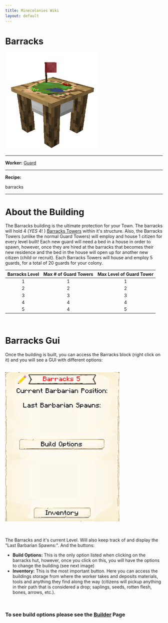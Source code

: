 ```yaml
---
title: Minecolonies Wiki
layout: default
---
```

# Barracks

<div class="infobox box text-center">
    <img src="../../assets/images/buildings/barracks.png" alt="Barracks" />
    <hr />
    <div class="row section-text text-left">
        <div class="col">
        <p><strong>Worker:</strong> <a href="../workers/guard">Guard</a></p>
        </div>
    </div>
    <hr />
    <div class="row section-text text-left">
        <div class="col">
        <p><strong>Recipe:</strong> 
        </div>
    </div>
    <recipe>barracks</recipe>
</div>
<hr />

# About the Building
The Barracks building is the ultimate protection for your Town. The barracks will hold 4 (*YES* 4! ) [Barracks Towers](../buildings/barrackstower) within it's structure. Also, the Barracks Towers (unlike the normal Guard Towers) will employ and house 1 citizen for every level built! Each new guard will need a bed in a house in order to spawn, however, once they are hired at the barracks that becomes their new residence and the bed in the house will open up for another new citizen (child or recruit). Each Barracks Towers will house and employ 5 guards, for a total of 20 guards for your colony.

| Barracks Level | Max # of Guard Towers | Max Level of Guard Tower |
| :----: | :----: | :----: |
| 1 | 1 | 1 |
| 2 | 2 | 2 |
| 3 | 3 | 3 |
| 4 | 4 | 4 |
| 5 | 4 | 5 |

<br>

# Barracks Gui

Once the building is built, you can access the Barracks block (right click on it) and you will see a GUI with different options:

<br>
<div class="row">
  <div class="col-sm-12 col-md">
    <img src="../../assets/images/gui/barracksgui.png" class="img-fluid mx-auto" alt="Barracks GUI">
  </div>
  <div class="col-sm-12 col-md"><br><br>
    <p>The Barracks and it's current Level. Will also keep track of and display the "Last Barbarian Spawns:". And the buttons:</p>
    <ul>
      <li><strong>Build Options:</strong> This is the only option listed when clicking on the barracks hut, however, once you click on this, you will have the options to change the building (see next image)</li>
      <li><strong>Inventory:</strong> This is the most important button. Here you can access the buildings storage from where the worker takes and deposits materials, tools and anything they find along the way (citizens will pickup anything in their path that is considered a drop; saplings, seeds, rotten flesh, bones, arrows, etc.).</li>
    </ul>
  </div>
</div>  
  <br>
  
### **To see build options please see the [Builder](../../source/workers/builder) Page**  
